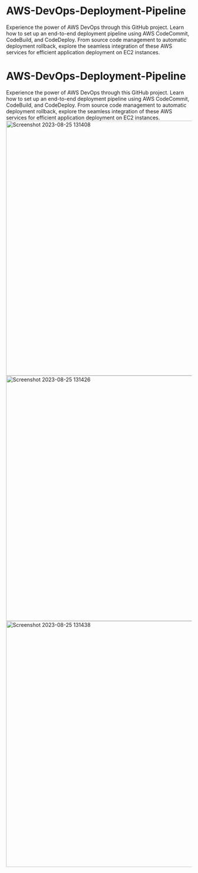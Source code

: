 # AWS-DevOps-Deployment-Pipeline
Experience the power of AWS DevOps through this GitHub project. Learn how to set up an end-to-end deployment pipeline using AWS CodeCommit, CodeBuild, and CodeDeploy. From source code management to automatic deployment rollback, explore the seamless integration of these AWS services for efficient application deployment on EC2 instances.

# AWS-DevOps-Deployment-Pipeline
Experience the power of AWS DevOps through this GitHub project. Learn how to set up an end-to-end deployment pipeline using AWS CodeCommit, CodeBuild, and CodeDeploy. From source code management to automatic deployment rollback, explore the seamless integration of these AWS services for efficient application deployment on EC2 instances.
<img width="691" alt="Screenshot 2023-08-25 131408" src="https://github.com/CelestialScripter/images/blob/main/266299229-22304ec8-04e7-40d3-a895-eeecffc05bf1.png">
<img width="665" alt="Screenshot 2023-08-25 131426" src="/home/priest/Downloads/266299236-d623c491-a2dd-4d19-aad1-cabd5a52be3d.png">
<img width="667" alt="Screenshot 2023-08-25 131438" src="/home/priest/Downloads/266299229-22304ec8-04e7-40d3-a895-eeecffc05bf1.png">
